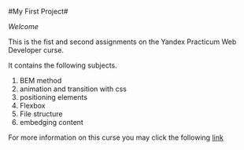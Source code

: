 #My First Project#

*Welcome*


This is the fist and second assignments on the Yandex Practicum Web Developer curse.


It contains the following subjects.

1. BEM method
2. animation and transition with css
3. positioning elements
4. Flexbox
5. File structure
6. embedging content



For more information on this curse you may click the following [link](https://www.practicum100.org/)